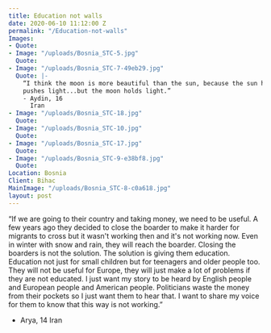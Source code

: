 ```yaml
---
title: Education not walls
date: 2020-06-10 11:12:00 Z
permalink: "/Education-not-walls"
Images:
- Quote: 
- Image: "/uploads/Bosnia_STC-5.jpg"
  Quote: 
- Image: "/uploads/Bosnia_STC-7-49eb29.jpg"
  Quote: |-
    “I think the moon is more beautiful than the sun, because the sun has light,
    pushes light...but the moon holds light.”
    - Aydin, 16
      Iran
- Image: "/uploads/Bosnia_STC-18.jpg"
  Quote: 
- Image: "/uploads/Bosnia_STC-10.jpg"
  Quote: 
- Image: "/uploads/Bosnia_STC-17.jpg"
  Quote: 
- Image: "/uploads/Bosnia_STC-9-e38bf8.jpg"
  Quote: 
Location: Bosnia
Client: Bihac
MainImage: "/uploads/Bosnia_STC-8-c0a618.jpg"
layout: post
---
```


“If we are going to their country and taking money, we need to be useful.
A few years ago they decided to close the boarder to make it harder for migrants to cross but it wasn't working then and it's not working now. Even in winter with snow and rain, they will reach the boarder. Closing the boarders is not the solution. The solution is giving them education. Education not just for small children but for teenagers and older people too. They will not be useful for Europe, they will just make a lot of problems if they are not educated.
I just want my story to be heard by English people and European people and
American people. Politicians waste the money from their pockets so I just want them to hear that. I want to share my voice for them to know that this way is not working.”

- Arya, 14
  Iran